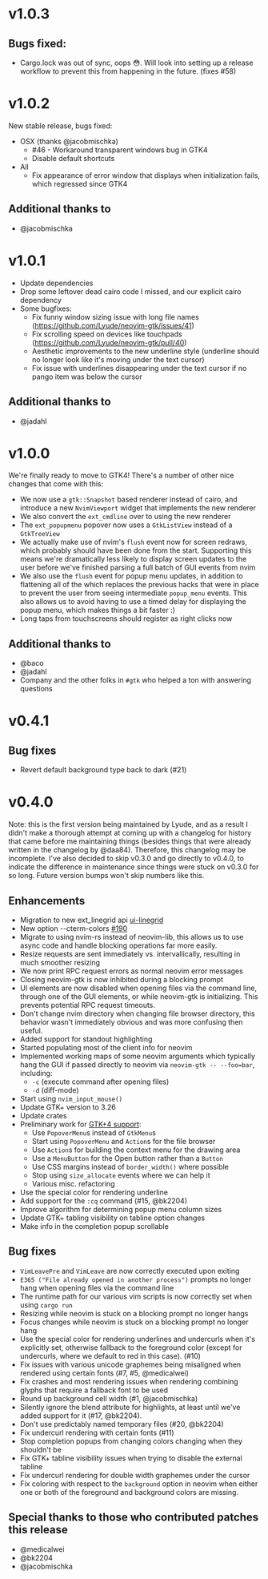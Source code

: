 # v1.0.3

## Bugs fixed:

* Cargo.lock was out of sync, oops 😳. Will look into setting up a release workflow to prevent this
  from happening in the future. (fixes #58)

# v1.0.2

New stable release, bugs fixed:

* OSX (thanks @jacobmischka)
  * #46 - Workaround transparent windows bug in GTK4
  * Disable default shortcuts
* All
  * Fix appearance of error window that displays when initialization fails, which regressed since
    GTK4

## Additional thanks to

* @jacobmischka

# v1.0.1

* Update dependencies
* Drop some leftover dead cairo code I missed, and our explicit cairo dependency
* Some bugfixes:
  * Fix funny window sizing issue with long file names
    (https://github.com/Lyude/neovim-gtk/issues/41)
  * Fix scrolling speed on devices like touchpads (https://github.com/Lyude/neovim-gtk/pull/40)
  * Aesthetic improvements to the new underline style (underline should no longer look like it's
    moving under the text cursor)
  * Fix issue with underlines disappearing under the text cursor if no pango item was below the
    cursor

## Additional thanks to

* @jadahl

# v1.0.0

We're finally ready to move to GTK4! There's a number of other nice changes that come with this:

- We now use a `gtk::Snapshot` based renderer instead of cairo, and introduce a new `NvimViewport`
  widget that implements the new renderer
- We also convert the `ext_cmdline` over to using the new renderer
- The `ext_popupmenu` popover now uses a `GtkListView` instead of a `GtkTreeView`
- We actually make use of nvim's `flush` event now for screen redraws, which probably should have
  been done from the start. Supporting this means we're dramatically less likely to display screen
  updates to the user before we've finished parsing a full batch of GUI events from nvim
- We also use the `flush` event for popup menu updates, in addition to flattening all of the which
  replaces the previous hacks that were in place to prevent the user from seeing intermediate
  `popup_menu` events. This also allows us to avoid having to use a timed delay for displaying the
  popup menu, which makes things a bit faster :)
- Long taps from touchscreens should register as right clicks now

## Additional thanks to

- @baco
- @jadahl
- Company and the other folks in `#gtk`  who helped a ton with answering questions

# v0.4.1

## Bug fixes

- Revert default background type back to dark (#21)

# v0.4.0

Note: this is the first version being maintained by Lyude, and as a result I didn't make a thorough
attempt at coming up with a changelog for history that came before me maintaining things (besides
things that were already written in the changelog by @daa84). Therefore, this changelog may be
incomplete. I've also decided to skip v0.3.0 and go directly to v0.4.0, to indicate the difference
in maintenance since things were stuck on v0.3.0 for so long. Future version bumps won't skip
numbers like this.

## Enhancements

- Migration to new ext_linegrid api [ui-linegrid](https://neovim.io/doc/user/ui.html#ui-linegrid)
- New option --cterm-colors [#190](https://github.com/daa84/neovim-gtk/issues/190)
- Migrate to using nvim-rs instead of neovim-lib, this allows us to use async code and handle
  blocking operations far more easily.
- Resize requests are sent immediately vs. intervallically, resulting in much smoother resizing
- We now print RPC request errors as normal neovim error messages
- Closing neovim-gtk is now inhibited during a blocking prompt
- UI elements are now disabled when opening files via the command line, through one of the GUI
  elements, or while neovim-gtk is initializing. This prevents potential RPC request timeouts.
- Don't change nvim directory when changing file browser directory, this behavior wasn't immediately
  obvious and was more confusing then useful.
- Added support for standout highlighting
- Started populating most of the client info for neovim
- Implemented working maps of some neovim arguments which typically hang the GUI if passed directly
  to neovim via `neovim-gtk -- --foo=bar`, including:
  - `-c` (execute command after opening files)
  - `-d` (diff-mode)
- Start using `nvim_input_mouse()`
- Update GTK+ version to 3.26
- Update crates
- Preliminary work for [GTK+4 support](#8):
  - Use `PopoverMenu`s instead of `GtkMenu`s
  - Start using `PopoverMenu` and `Action`s for the file browser
  - Use `Action`s for building the context menu for the drawing area
  - Use a `MenuButton` for the Open button rather than a `Button`
  - Use CSS margins instead of `border_width()` where possible
  - Stop using `size_allocate` events where we can help it
  - Various misc. refactoring
- Use the special color for rendering underline
- Add support for the `:cq` command (#15, @bk2204)
- Improve algorithm for determining popup menu column sizes
- Update GTK+ tabling visibility on tabline option changes
- Make info in the completion popup scrollable

## Bug fixes

- `VimLeavePre` and `VimLeave` are now correctly executed upon exiting
- `E365 ("File already opened in another process")` prompts no longer hang when opening files via
  the command line
- The runtime path for our various vim scripts is now correctly set when using `cargo run`
- Resizing while neovim is stuck on a blocking prompt no longer hangs
- Focus changes while neovim is stuck on a blocking prompt no longer hang
- Use the special color for rendering underlines and undercurls when it's explicitly set, otherwise
  fallback to the foreground color (except for undercurls, where we default to red in this case).
  (#10)
- Fix issues with various unicode graphemes being misaligned when rendered using certain fonts (#7,
  #5, @medicalwei)
- Fix crashes and most rendering issues when rendering combining glyphs that require a fallback font
  to be used
- Round up background cell width (#1, @jacobmischka)
- Silently ignore the blend attribute for highlights, at least until we've added support for it
  (#17, @bk2204).
- Don't use predictably named temporary files (#20, @bk2204)
- Fix undercurl rendering with certain fonts (#11)
- Stop completion popups from changing colors changing when they shouldn't be
- Fix GTK+ tabline visibility issues when trying to disable the external tabline
- Fix undercurl rendering for double width graphemes under the cursor
- Fix coloring with respect to the `background` option in neovim when either one or both of the
  foreground and background colors are missing.

## Special thanks to those who contributed patches this release

- @medicalwei
- @bk2204
- @jacobmischka

<!-- vim: tw=100 colorcolumn=100 ts=2 sts=2 sw=2 expandtab
-->
